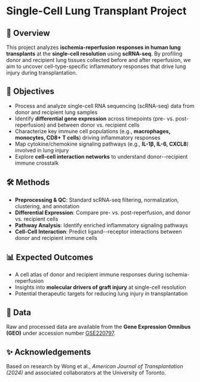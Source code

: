 # Single-Cell Lung Transplant Project

## 📌 Overview

This project analyzes **ischemia-reperfusion responses in human lung
transplants** at the **single-cell resolution** using **scRNA-seq**. By
profiling donor and recipient lung tissues collected before and after
reperfusion, we aim to uncover cell-type-specific inflammatory responses
that drive lung injury during transplantation.

## 🧬 Objectives

-   Process and analyze single-cell RNA sequencing (scRNA-seq) data from
    donor and recipient lung samples
-   Identify **differential gene expression** across timepoints (pre-
    vs. post-reperfusion) and between donor vs. recipient cells
-   Characterize key immune cell populations (e.g., **macrophages,
    monocytes, CD8+ T cells**) driving inflammatory responses
-   Map cytokine/chemokine signaling pathways (e.g., **IL-1β, IL-6,
    CXCL8**) involved in lung injury
-   Explore **cell-cell interaction networks** to understand
    donor--recipient immune crosstalk

## 🛠️ Methods

-   **Preprocessing & QC**: Standard scRNA-seq filtering, normalization,
    clustering, and annotation
-   **Differential Expression**: Compare pre- vs. post-reperfusion, and
    donor vs. recipient cells
-   **Pathway Analysis**: Identify enriched inflammatory signaling
    pathways
-   **Cell-Cell Interaction**: Predict ligand--receptor interactions
    between donor and recipient immune cells

## 📊 Expected Outcomes

-   A cell atlas of donor and recipient immune responses during
    ischemia-reperfusion
-   Insights into **molecular drivers of graft injury** at single-cell
    resolution
-   Potential therapeutic targets for reducing lung injury in
    transplantation

## 📂 Data  
Raw and processed data are available from the **Gene Expression Omnibus (GEO)** under accession number [GSE220797](https://www.ncbi.nlm.nih.gov/geo/query/acc.cgi?acc=GSE220797).

## ✨ Acknowledgements

Based on research by Wong et al., *American Journal of Transplantation
(2024)* and associated collaborators at the University of Toronto.
